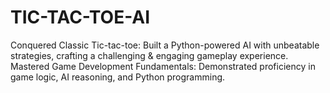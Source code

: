 # TIC-TAC-TOE-AI
Conquered Classic Tic-tac-toe: Built a Python-powered AI with unbeatable strategies, crafting a challenging &amp; engaging gameplay experience. 
Mastered Game Development Fundamentals: Demonstrated proficiency in game logic, AI reasoning, and Python programming.
